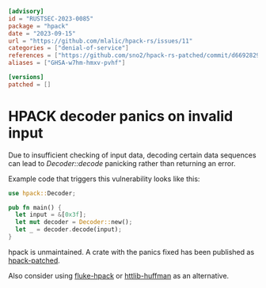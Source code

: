 ```toml
[advisory]
id = "RUSTSEC-2023-0085"
package = "hpack"
date = "2023-09-15"
url = "https://github.com/mlalic/hpack-rs/issues/11"
categories = ["denial-of-service"]
references = ["https://github.com/sno2/hpack-rs-patched/commit/d669282924a95311599e9e7dd53869ee96b3a2f5"]
aliases = ["GHSA-w7hm-hmxv-pvhf"]

[versions]
patched = []
```

# HPACK decoder panics on invalid input

Due to insufficient checking of input data, decoding certain data sequences can
lead to _Decoder::decode_ panicking rather than returning an error.

Example code that triggers this vulnerability looks like this:

```rust
use hpack::Decoder;

pub fn main() {
  let input = &[0x3f];
  let mut decoder = Decoder::new();
  let _ = decoder.decode(input);
}
```

hpack is unmaintained. A crate with the panics fixed has been published as
[hpack-patched](https://crates.io/crates/hpack-patched).

Also consider using [fluke-hpack](https://crates.io/crates/fluke-hpack) or
[httlib-huffman](https://crates.io/crates/httlib-huffman) as an alternative.

